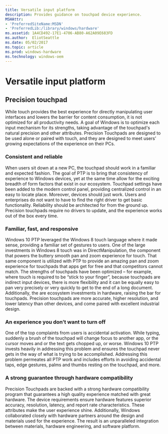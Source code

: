 ```yaml
---
title: Versatile input platform
description: Provides guidance on touchpad device experience.
MSHAttr:
- 'PreferredSiteName:MSDN'
- 'PreferredLib:/library/windows/hardware'
ms.assetid: 1A4CD492-17E1-4706-AB80-A62A09E683FD
ms.author:  EliotSeattle
ms.date: 05/02/2017
ms.topic: article
ms.prod: windows-hardware
ms.technology: windows-oem
---
```


# Versatile input platform


## Precision touchpad


While touch provides the best experience for directly manipulating user interfaces and lowers the barrier for content consumption, it is not optimized for all productivity needs. A goal of Windows is to optimize each input mechanism for its strengths, taking advantage of the touchpad's natural precision and other attributes. Precision Touchpads are designed to be used alone or paired with touch, and they are designed to meet users’ growing expectations of the experience on their PCs.

### Consistent and reliable

When users sit down at a new PC, the touchpad should work in a familiar and expected fashion. The goal of PTP is to bring that consistency of experience to Windows devices, yet at the same time allow for the exciting breadth of form factors that exist in our ecosystem. Touchpad settings have been added to the modern control panel, providing centralized control in an easy to locate place. Moreover, devices should just work. Users and enterprises do not want to have to find the right driver to get basic functionality. Reliability should be architected for from the ground up. Precision touchpads require no drivers to update, and the experience works out of the box every time.

### Familiar, fast, and responsive

Windows 10 PTP leveraged the Windows 8 touch language where it made sense, providing a familiar set of gestures to users. One of the large investments in Windows 8 touch was in DirectManipulation, the component that powers the buttery smooth pan and zoom experience for touch. That same component is utilized with PTP to provide an amazing pan and zoom experience for touchpads that apps get for free and that competitors cannot match. The strengths of touchpads have been optimized – for example, where touch is required to be “stick to your finger”, because touchpads are indirect input devices, there is more flexibility and it can be equally easy to pan very precisely or very quickly to get to the end of a long document. Additionally, the are ecosystem investments in hardware, raising the bar for touchpads. Precision touchpads are more accurate, higher resolution, and lower latency than other devices, and come paired with excellent industrial design.

### <a href="" id="an-experience-you-don-t-want-to-turn-off"></a>An experience you don’t want to turn off

One of the top complaints from users is accidental activation. While typing, suddenly a brush of the touchpad will change focus to another app, or the cursor moves and or the text gets chopped up, or worse. Windows 10 PTP invests heavily in addressing this problem and ensures the touchpad never gets in the way of what is trying to be accomplished. Addressing this problem permeates all PTP work and includes efforts in avoiding accidental taps, edge gestures, palms and thumbs resting on the touchpad, and more.

### A strong guarantee through hardware compatibility

Precision Touchpads are backed with a strong hardware compatibility program that guarantees a high quality experience matched with great hardware. The device requirements ensure hardware features superior accuracy, resolution, latency, and report rate characteristics. These attributes make the user experience shine. Additionally, Windows collaborated closely with hardware partners around the design and materials used for the experience. The result is an unparalleled integration between materials, hardware engineering, and software platform.

 

 







